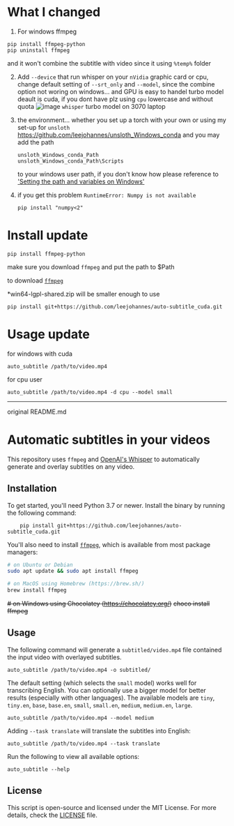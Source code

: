 # What I changed
1. For windows  ffmpeg
```
pip install ffmpeg-python
pip uninstall ffmpeg
```
and it won't combine the subtitle with video
since it using `%temp%` folder

2. Add `--device` that run whisper on your `nVidia` graphic card or cpu,
   change default setting of `--srt_only` and `--model`, since the combine option not woring on windows... and GPU is easy to handel turbo model 
   deault is cuda, if you dont have plz using `cpu` lowercase and without quota
![image](https://github.com/user-attachments/assets/956437b6-08b3-4a28-810c-e75c46a7390f)
`whisper` turbo model on 3070 laptop


4. the environment...
   whether you set up a torch with your own or
   using my set-up for `unsloth`
   https://github.com/leejohannes/unsloth_Windows_conda
   and
   you may add the path
   ```
   unsloth_Windows_conda_Path
   unsloth_Windows_conda_Path\Scripts
   ```
   to your windows user path, if you don't know how please reference to ['Setting the path and variables on Windows'](https://www.google.com/search?q=Setting+the+path+and+variables+on+Windows)

6. if you get this problem `RuntimeError: Numpy is not available`
   ```
   pip install "numpy<2"
   ```

# Install update
```
pip install ffmpeg-python
```
make sure you download `ffmpeg` and put the path to $Path </p>
to download [`ffmpeg`](https://github.com/BtbN/FFmpeg-Builds/releases) </p>
*win64-lgpl-shared.zip will be smaller enough to use

```
pip install git+https://github.com/leejohannes/auto-subtitle_cuda.git
```

# Usage update
for windows with cuda
```
auto_subtitle /path/to/video.mp4
```
for cpu user
```
auto_subtitle /path/to/video.mp4 -d cpu --model small
```

---
original README.md

# Automatic subtitles in your videos

This repository uses `ffmpeg` and [OpenAI's Whisper](https://openai.com/blog/whisper) to automatically generate and overlay subtitles on any video.

## Installation

To get started, you'll need Python 3.7 or newer. Install the binary by running the following command:
```
    pip install git+https://github.com/leejohannes/auto-subtitle_cuda.git
```
You'll also need to install [`ffmpeg`](https://ffmpeg.org/), which is available from most package managers:

```bash
# on Ubuntu or Debian
sudo apt update && sudo apt install ffmpeg

# on MacOS using Homebrew (https://brew.sh/)
brew install ffmpeg
```
~~# on Windows using Chocolatey (https://chocolatey.org/)~~
~~choco install ffmpeg~~


## Usage

The following command will generate a `subtitled/video.mp4` file contained the input video with overlayed subtitles.

    auto_subtitle /path/to/video.mp4 -o subtitled/

The default setting (which selects the `small` model) works well for transcribing English. You can optionally use a bigger model for better results (especially with other languages). The available models are `tiny`, `tiny.en`, `base`, `base.en`, `small`, `small.en`, `medium`, `medium.en`, `large`.

    auto_subtitle /path/to/video.mp4 --model medium

Adding `--task translate` will translate the subtitles into English:

    auto_subtitle /path/to/video.mp4 --task translate

Run the following to view all available options:

    auto_subtitle --help

## License

This script is open-source and licensed under the MIT License. For more details, check the [LICENSE](LICENSE) file.
